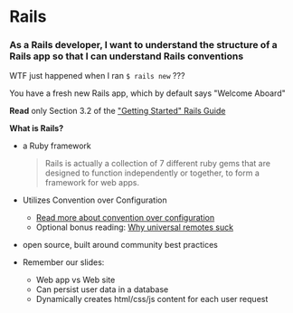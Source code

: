 # Rails

### As a Rails developer, I want to understand the structure of a Rails app so that I can understand Rails conventions

WTF just happened when I ran `$ rails new` ???

You have a fresh new Rails app, which by default says "Welcome Aboard"

**Read** only Section 3.2 of the ["Getting Started" Rails Guide](http://guides.rubyonrails.org/getting_started.html#creating-the-blog-application)

**What is Rails?**

- a Ruby framework

  >Rails is actually a collection of 7 different ruby gems that are designed to function independently or together, to form a framework for web apps.
- Utilizes Convention over Configuration
  - [Read more about convention over configuration](http://en.wikipedia.org/wiki/Convention_over_configuration)
  - Optional bonus reading: [Why universal remotes suck](http://softwareengineering.vazexqi.com/files/pattern.html)
- open source, built around community best practices
- Remember our slides:
  - Web app vs Web site
  - Can persist user data in a database
  - Dynamically creates html/css/js content for each user request
